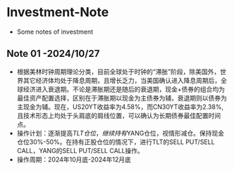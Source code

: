 # Investment-Note
- Some notes of investment

## Note 01 -2024/10/27
- 根据美林时钟周期理论分类，目前全球处于时钟的“滞胀”阶段，除美国外，世界其它经济体均处于降息周期，且增长乏力，当美国确认进入降息周期后，全球经济进入衰退期。不论是滞胀期还是随后的衰退期，现金+债券的组合均为最佳资产配置选择，区别在于滞胀期以现金为主债券为辅，衰退期则以债券为主现金为辅。现在，US20YT收益率为4.58%，而CN30YT收益率为2.38%,且技术形态上均处于头肩底的肩线位置，可以确认为长期债券最佳配置时间点。
- 操作计划：逐渐提高$TLT仓位，继续持有$YANG仓位，视情形减仓。保持现金仓位30%-50%。在持有正股仓位的情况下，进行TLT的SELL PUT/SELL CALL，YANG的SELL PUT/SELL CALL操作。
- 操作周期：2024年10月底-2024年12月底
